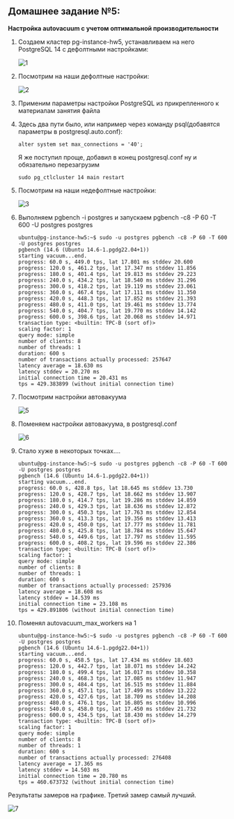 ## **Домашнее задание №5:**
**Настройка autovacuum с учетом оптимальной производительности**

1.  Создаем кластер pg-instance-hw5, устанавливаем на него  PostgreSQL 14 с дефолтными настройками:
    
    ![1](https://user-images.githubusercontent.com/97864676/206087913-0ab7b0c6-58e7-497a-bbfb-b73d1077ec77.png)
2.  Посмотрим на наши дефолтные настройки:

    ![2](https://user-images.githubusercontent.com/97864676/206087928-9fad11fd-faa6-4cf5-adf0-da563a21b367.png)
3.  Применим параметры настройки PostgreSQL из прикрепленного к материалам занятия файла
4.  Здесь два пути было, или например через команду psql(добавятся параметры в postgresql.auto.conf):
    ```
    alter system set max_connections = '40';
    ```
    Я же поступил проще, добавил в конец postgresql.conf ну и обязательно перезагрузим 
    ```
    sudo pg_ctlcluster 14 main restart
    ```

5.  Посмотрим на наши недефолтные настройки:
    
    ![3](https://user-images.githubusercontent.com/97864676/206087938-a13b07d4-753c-46c2-b951-f9f87ac9d346.png)
6.  Выполняем pgbench -i postgres и запускаем pgbench -c8 -P 60 -T 600 -U       postgres postgres
    ```
    ubuntu@pg-instance-hw5:~$ sudo -u postgres pgbench -c8 -P 60 -T 600 -U postgres postgres
    pgbench (14.6 (Ubuntu 14.6-1.pgdg22.04+1))
    starting vacuum...end.
    progress: 60.0 s, 449.0 tps, lat 17.801 ms stddev 20.600
    progress: 120.0 s, 461.2 tps, lat 17.347 ms stddev 11.856
    progress: 180.0 s, 401.4 tps, lat 19.813 ms stddev 29.223
    progress: 240.0 s, 434.2 tps, lat 18.540 ms stddev 31.296
    progress: 300.0 s, 418.2 tps, lat 19.119 ms stddev 23.061
    progress: 360.0 s, 467.4 tps, lat 17.111 ms stddev 11.350
    progress: 420.0 s, 448.3 tps, lat 17.852 ms stddev 21.393
    progress: 480.0 s, 411.0 tps, lat 19.461 ms stddev 13.774
    progress: 540.0 s, 404.7 tps, lat 19.770 ms stddev 14.142
    progress: 600.0 s, 398.6 tps, lat 20.068 ms stddev 14.971
    transaction type: <builtin: TPC-B (sort of)>
    scaling factor: 1
    query mode: simple
    number of clients: 8
    number of threads: 1
    duration: 600 s
    number of transactions actually processed: 257647
    latency average = 18.630 ms
    latency stddev = 20.270 ms
    initial connection time = 20.431 ms
    tps = 429.383899 (without initial connection time)
    ```
7.  Посмотрим настройки автовакуума
    
    ![5](https://user-images.githubusercontent.com/97864676/206087990-34933313-688f-412e-81c1-4b68f28a1ffd.png)
8.  Поменяем настройки автовакуума, в postgresql.conf
    
    ![6](https://user-images.githubusercontent.com/97864676/206088019-0e75c05c-1ff1-455c-9fd9-187a6769c481.png)
9.  Стало хуже в некоторых точках....
    ```
    ubuntu@pg-instance-hw5:~$ sudo -u postgres pgbench -c8 -P 60 -T 600 -U postgres postgres
    pgbench (14.6 (Ubuntu 14.6-1.pgdg22.04+1))
    starting vacuum...end.
    progress: 60.0 s, 428.8 tps, lat 18.645 ms stddev 13.730
    progress: 120.0 s, 428.7 tps, lat 18.662 ms stddev 13.907
    progress: 180.0 s, 414.7 tps, lat 19.286 ms stddev 14.859
    progress: 240.0 s, 429.3 tps, lat 18.636 ms stddev 12.872
    progress: 300.0 s, 450.3 tps, lat 17.763 ms stddev 12.854
    progress: 360.0 s, 413.3 tps, lat 19.356 ms stddev 13.413
    progress: 420.0 s, 450.0 tps, lat 17.777 ms stddev 11.781
    progress: 480.0 s, 425.8 tps, lat 18.784 ms stddev 15.647
    progress: 540.0 s, 449.6 tps, lat 17.797 ms stddev 11.595
    progress: 600.0 s, 408.2 tps, lat 19.596 ms stddev 22.386
    transaction type: <builtin: TPC-B (sort of)>
    scaling factor: 1
    query mode: simple
    number of clients: 8
    number of threads: 1
    duration: 600 s
    number of transactions actually processed: 257936
    latency average = 18.608 ms
    latency stddev = 14.539 ms
    initial connection time = 23.108 ms
    tps = 429.891806 (without initial connection time)
    ```
10. Поменял   autovacuum_max_workers на 1
    ```
    ubuntu@pg-instance-hw5:~$ sudo -u postgres pgbench -c8 -P 60 -T 600 -U postgres postgres
    pgbench (14.6 (Ubuntu 14.6-1.pgdg22.04+1))
    starting vacuum...end.
    progress: 60.0 s, 458.5 tps, lat 17.434 ms stddev 18.603
    progress: 120.0 s, 442.7 tps, lat 18.071 ms stddev 14.242
    progress: 180.0 s, 499.4 tps, lat 16.017 ms stddev 10.358
    progress: 240.0 s, 468.3 tps, lat 17.085 ms stddev 11.947
    progress: 300.0 s, 484.4 tps, lat 16.515 ms stddev 11.884
    progress: 360.0 s, 457.1 tps, lat 17.499 ms stddev 13.222
    progress: 420.0 s, 427.6 tps, lat 18.709 ms stddev 14.208
    progress: 480.0 s, 476.1 tps, lat 16.805 ms stddev 10.996
    progress: 540.0 s, 458.0 tps, lat 17.450 ms stddev 21.732
    progress: 600.0 s, 434.5 tps, lat 18.430 ms stddev 14.279
    transaction type: <builtin: TPC-B (sort of)>
    scaling factor: 1
    query mode: simple
    number of clients: 8
    number of threads: 1
    duration: 600 s
    number of transactions actually processed: 276408
    latency average = 17.365 ms
    latency stddev = 14.503 ms
    initial connection time = 20.780 ms
    tps = 460.673732 (without initial connection time)
    ```
Результаты замеров на графике. Третий замер самый лучший.

    
![7](https://user-images.githubusercontent.com/97864676/206088334-0f2c35ba-6264-4302-8d04-7f73c7b687c1.png)

  
